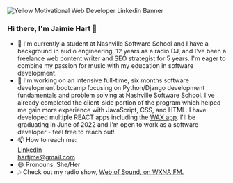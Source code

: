 ![Yellow Motivational Web Developer Linkedin Banner](https://user-images.githubusercontent.com/96555058/161574437-e37e2e52-7910-42eb-ae84-4e0aa07fc8de.png)

### Hi there, I'm Jaimie Hart 👋

- 🔭  I'm currently a student at Nashville Software School and I have a background in audio engineering, 12 years as a radio DJ, and I've been a freelance web content writer and SEO strategist for 5 years. I'm eager to combine my passion for music with my education in software development.
- 🌱 I'm working on an intensive full-time, six months software development bootcamp focusing on Python/Django development fundamentals and problem solving at Nashville Software School. I've already completed the client-side portion of the program which helped me gain more experience with JavaScript, CSS, and HTML. I have developed multiple REACT apps including the [WAX app](https://github.com/jmehart/wax). I'll be graduating in June of 2022 and I'm open to work as a software developer - feel free to reach out! 
- 📫 How to reach me: <br>[LinkedIn](https://www.linkedin.com/in/jaimieehart/)<br>hartjme@gmail.com
- 😄 Pronouns: She/Her
- 🎶 Check out my radio show, [Web of Sound, on WXNA FM.](https://www.wxnafm.org/shows/web-of-sound)

